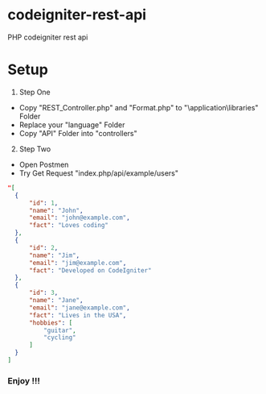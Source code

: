 # codeigniter-rest-api
PHP codeigniter rest api 

# Setup
1. Step One
  * Copy "REST_Controller.php" and "Format.php" to "\application\libraries" Folder
  * Replace your "language" Folder
  * Copy "API" Folder into "controllers"
  
2. Step Two
  * Open Postmen 
  * Try Get Request "index.php/api/example/users" 
  ```JSON
  "[
    {
        "id": 1,
        "name": "John",
        "email": "john@example.com",
        "fact": "Loves coding"
    },
    {
        "id": 2,
        "name": "Jim",
        "email": "jim@example.com",
        "fact": "Developed on CodeIgniter"
    },
    {
        "id": 3,
        "name": "Jane",
        "email": "jane@example.com",
        "fact": "Lives in the USA",
        "hobbies": [
            "guitar",
            "cycling"
        ]
    }
]
```
  ### Enjoy !!!
